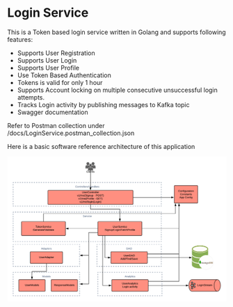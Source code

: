 # Login Service

This is a Token based login service written in Golang and supports following features:

* Supports User Registration
* Supports User Login
* Supports User Profile
* Use Token Based Authentication
* Tokens is valid for only 1 hour
* Supports Account locking on multiple consecutive unsuccessful login attempts.
* Tracks Login activity by publishing messages to Kafka topic
* Swagger documentation

Refer to Postman collection under /docs/LoginService.postman_collection.json

Here is a basic software reference architecture of this application

![Architecture](docs/LoginService%20High%20Level%20Diagram.png)

